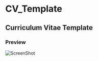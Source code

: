 # CV_Template
## Curriculum Vitae Template
### Preview
![ScreenShot](https://github.com/ENPANADA/CV_Template/assets/92269511/31d74b2a-6cd7-48da-a720-faa1a3e23fda)
